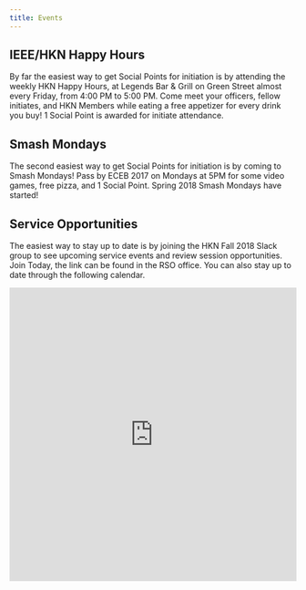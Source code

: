 ```yaml
---
title: Events
---
```

IEEE/HKN Happy Hours
---
By far the easiest way to get Social Points for initiation is by attending the weekly HKN Happy Hours, at Legends Bar & Grill on Green Street almost every Friday, from 4:00 PM to 5:00 PM. Come meet your officers, fellow initiates, and HKN Members while eating a free appetizer for every drink you buy! 1 Social Point is awarded for initiate attendance.

Smash Mondays
---
The second easiest way to get Social Points for initiation is by coming to Smash Mondays! Pass by ECEB 2017 on Mondays at 5PM for some video games, free pizza, and 1 Social Point. Spring 2018 Smash Mondays have started!

Service Opportunities
---
The easiest way to stay up to date is by joining the HKN Fall 2018 Slack group to see upcoming service events and review session opportunities. Join Today, the link can be found in the RSO office. You can also stay up to date through the following calendar.

<iframe src="https://calendar.google.com/calendar/embed?src=hknalpha1%40gmail.com&ctz=America%2FChicago" width="100%" height="515vh" frameborder="0" scrolling="no"></iframe>

